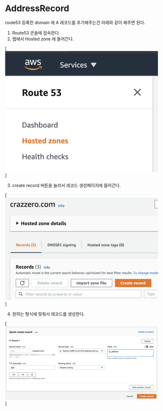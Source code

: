 # AddressRecord

route53 등록한 domain 에 A 레코드를 추가해주는건 아래와 같이 해주면 된다.

1. Route53 콘솔에 접속한다.
2. 탭에서 Hosted zone 에 들어간다.

[![Image](./img/hosted_zones.png)]

3. create record 버튼을 눌러서 레코드 생성페이지에 들어간다.

[![Image](./img/hosted_zones_details.png)]

4. 원하는 형식에 맞춰서 레코드를 생성한다.

[![Image](./img/create_records.png)]
